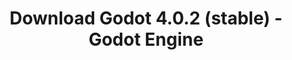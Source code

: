 ---
# Generated by /scripts/js/download_archive_generator !!! do not edit by hand !!!
title: 'Download Godot 4.0.2 (stable) - Godot Engine'
type: 'download/archive'
name: '4.0.2'
flavor: 'stable'
release_date: '2023-04-04T03:00:00-00:00'
release_notes: '/article/maintenance-release-godot-4-0-2/'
links:
  android.apk:
    name: 'android.apk'
    title: 'Android'
    caption: 'Universal APK (ARM64 + ARMv7 + x86_64 + x86)'
    tags:
      - 'APK download'
      - 'ARM64/v7'
      - 'x86 (64 & 32 bit)'
    hosts:
      github_builds:
        regular: 'https://github.com/godotengine/godot-builds/releases/download/4.0.2-stable/Godot_v4.0.2-stable_android_editor.apk'
        mono: '#'
      github:
        regular: 'https://github.com/godotengine/godot/releases/download/4.0.2-stable/Godot_v4.0.2-stable_android_editor.apk'
        mono: '#'
  linux.64:
    name: 'linux.64'
    title: 'Linux'
    caption: 'Standard (x86_64)'
    tags:
      - '64 bit'
    hosts:
      github_builds:
        regular: 'https://github.com/godotengine/godot-builds/releases/download/4.0.2-stable/Godot_v4.0.2-stable_linux.x86_64.zip'
        mono: 'https://github.com/godotengine/godot-builds/releases/download/4.0.2-stable/Godot_v4.0.2-stable_mono_linux_x86_64.zip'
      github:
        regular: 'https://github.com/godotengine/godot/releases/download/4.0.2-stable/Godot_v4.0.2-stable_linux.x86_64.zip'
        mono: 'https://github.com/godotengine/godot/releases/download/4.0.2-stable/Godot_v4.0.2-stable_mono_linux_x86_64.zip'
  macos.universal:
    name: 'macos.universal'
    title: 'macOS'
    caption: 'Universal (x86_64 + Apple Silicon)'
    tags:
      - 'Intel/Apple Silicon'
      - '64 bit'
    hosts:
      github_builds:
        regular: 'https://github.com/godotengine/godot-builds/releases/download/4.0.2-stable/Godot_v4.0.2-stable_macos.universal.zip'
        mono: 'https://github.com/godotengine/godot-builds/releases/download/4.0.2-stable/Godot_v4.0.2-stable_mono_macos.universal.zip'
      github:
        regular: 'https://github.com/godotengine/godot/releases/download/4.0.2-stable/Godot_v4.0.2-stable_macos.universal.zip'
        mono: 'https://github.com/godotengine/godot/releases/download/4.0.2-stable/Godot_v4.0.2-stable_mono_macos.universal.zip'
  windows.64:
    name: 'windows.64'
    title: 'Windows'
    caption: 'Standard (x86_64)'
    tags:
      - '64 bit'
    hosts:
      github_builds:
        regular: 'https://github.com/godotengine/godot-builds/releases/download/4.0.2-stable/Godot_v4.0.2-stable_win64.exe.zip'
        mono: 'https://github.com/godotengine/godot-builds/releases/download/4.0.2-stable/Godot_v4.0.2-stable_mono_win64.zip'
      github:
        regular: 'https://github.com/godotengine/godot/releases/download/4.0.2-stable/Godot_v4.0.2-stable_win64.exe.zip'
        mono: 'https://github.com/godotengine/godot/releases/download/4.0.2-stable/Godot_v4.0.2-stable_mono_win64.zip'
  web:
    name: 'web'
    title: 'Web editor'
    caption: ''
    tags:
      - 'Self-hosted'
      - 'Cross-platform'
    hosts:
      github_builds:
        regular: 'https://github.com/godotengine/godot-builds/releases/download/4.0.2-stable/Godot_v4.0.2-stable_web_editor.zip'
        mono: '#'
      github:
        regular: 'https://github.com/godotengine/godot/releases/download/4.0.2-stable/Godot_v4.0.2-stable_web_editor.zip'
        mono: '#'
  linux.arm64:
    name: 'linux.arm64'
    title: 'Linux'
    caption: 'Standard (ARM64)'
    tags:
      - 'ARM64'
      - '64 bit'
    hosts:
      github_builds:
        regular: 'https://github.com/godotengine/godot-builds/releases/download/4.0.2-stable/Godot_v4.0.2-stable_linux.arm64.zip'
        mono: 'https://github.com/godotengine/godot-builds/releases/download/4.0.2-stable/Godot_v4.0.2-stable_mono_linux_arm64.zip'
      github:
        regular: 'https://github.com/godotengine/godot/releases/download/4.0.2-stable/Godot_v4.0.2-stable_linux.arm64.zip'
        mono: 'https://github.com/godotengine/godot/releases/download/4.0.2-stable/Godot_v4.0.2-stable_mono_linux_arm64.zip'
  linux.32:
    name: 'linux.32'
    title: 'Linux'
    caption: 'Standard (x86)'
    tags:
      - '32 bit'
    hosts:
      github_builds:
        regular: 'https://github.com/godotengine/godot-builds/releases/download/4.0.2-stable/Godot_v4.0.2-stable_linux.x86_32.zip'
        mono: 'https://github.com/godotengine/godot-builds/releases/download/4.0.2-stable/Godot_v4.0.2-stable_mono_linux_x86_32.zip'
      github:
        regular: 'https://github.com/godotengine/godot/releases/download/4.0.2-stable/Godot_v4.0.2-stable_linux.x86_32.zip'
        mono: 'https://github.com/godotengine/godot/releases/download/4.0.2-stable/Godot_v4.0.2-stable_mono_linux_x86_32.zip'
  linux.arm32:
    name: 'linux.arm32'
    title: 'Linux'
    caption: 'Standard (ARM32)'
    tags:
      - 'ARM32'
      - '32 bit'
    hosts:
      github_builds:
        regular: 'https://github.com/godotengine/godot-builds/releases/download/4.0.2-stable/Godot_v4.0.2-stable_linux.arm32.zip'
        mono: 'https://github.com/godotengine/godot-builds/releases/download/4.0.2-stable/Godot_v4.0.2-stable_mono_linux_arm32.zip'
      github:
        regular: 'https://github.com/godotengine/godot/releases/download/4.0.2-stable/Godot_v4.0.2-stable_linux.arm32.zip'
        mono: 'https://github.com/godotengine/godot/releases/download/4.0.2-stable/Godot_v4.0.2-stable_mono_linux_arm32.zip'
  windows.32:
    name: 'windows.32'
    title: 'Windows'
    caption: 'Standard (x86)'
    tags:
      - '32 bit'
    hosts:
      github_builds:
        regular: 'https://github.com/godotengine/godot-builds/releases/download/4.0.2-stable/Godot_v4.0.2-stable_win32.exe.zip'
        mono: 'https://github.com/godotengine/godot-builds/releases/download/4.0.2-stable/Godot_v4.0.2-stable_mono_win32.zip'
      github:
        regular: 'https://github.com/godotengine/godot/releases/download/4.0.2-stable/Godot_v4.0.2-stable_win32.exe.zip'
        mono: 'https://github.com/godotengine/godot/releases/download/4.0.2-stable/Godot_v4.0.2-stable_mono_win32.zip'
  aar_library:
    name: 'aar_library'
    title: 'AAR library'
    caption: ''
    tags:
      - 'Android plugins'
      - 'Java'
      - 'Kotlin'
    hosts:
      github_builds:
        regular: 'https://github.com/godotengine/godot-builds/releases/download/4.0.2-stable/godot-lib.4.0.2.stable.template_release.aar'
        mono: '#'
      github:
        regular: 'https://github.com/godotengine/godot/releases/download/4.0.2-stable/godot-lib.4.0.2.stable.template_release.aar'
        mono: '#'
  templates:
    name: 'templates'
    title: 'Export templates'
    caption: ''
    tags:
      - 'Used to export your games to all supported platforms'
    hosts:
      github_builds:
        regular: 'https://github.com/godotengine/godot-builds/releases/download/4.0.2-stable/Godot_v4.0.2-stable_export_templates.tpz'
        mono: 'https://github.com/godotengine/godot-builds/releases/download/4.0.2-stable/Godot_v4.0.2-stable_mono_export_templates.tpz'
      github:
        regular: 'https://github.com/godotengine/godot/releases/download/4.0.2-stable/Godot_v4.0.2-stable_export_templates.tpz'
        mono: 'https://github.com/godotengine/godot/releases/download/4.0.2-stable/Godot_v4.0.2-stable_mono_export_templates.tpz'
primaryPlatforms:
  - 'android.apk'
  - 'linux.64'
  - 'macos.universal'
  - 'windows.64'
  - 'web'
  - 'templates'
---